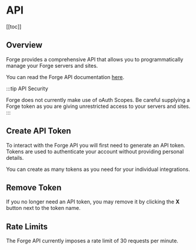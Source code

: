 # API

[[toc]]

## Overview

Forge provides a comprehensive API that allows you to programmatically manage your Forge servers and sites.

You can read the Forge API documentation [here](https://forge.laravel.com/api-documentation).

:::tip API Security

Forge does not currently make use of oAuth Scopes. Be careful supplying a Forge token as you are giving unrestricted access to your servers and sites. 
:::

## Create API Token

To interact with the Forge API you will first need to generate an API token. Tokens are used to authenticate your account without providing personal details.

You can create as many tokens as you need for your individual integrations.

## Remove Token

If you no longer need an API token, you may remove it by clicking the **X** button next to the token name.

## Rate Limits

The Forge API currently imposes a rate limit of 30 requests per minute.
